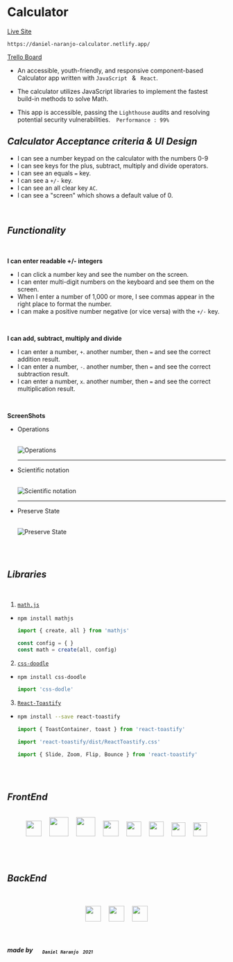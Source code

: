 # Calculator

[Live Site](https://daniel-naranjo-calculator.netlify.app/)

`https://daniel-naranjo-calculator.netlify.app/`

[Trello Board](https://trello.com/b/6aZbDUXd/daniel-naranjos-react-calculator)

* An accessible, youth-friendly, and responsive component-based Calculator app written with `JavaScript` &ensp;&amp;&ensp; `React`.

* The calculator utilizes JavaScript libraries to implement the fastest build-in methods to solve Math. 

* This app is accessible, passing the `Lighthouse` audits and resolving potential security vulnerabilities.&ensp;&ensp;`Performance : 99%`

## ___Calculator Acceptance criteria & UI Design___

- I can see a number keypad on the calculator with the numbers 0-9
- I can see keys for the plus, subtract, multiply and divide operators.
- I can see an equals `=` key.
- I can see a `+/-` key.
- I can see an all clear key `AC`.
- I can see a "screen" which shows a default value of 0.

<br/>

  ## ***Functionality***

  <br/>

  **I can enter readable +/- integers**

  - I can click a number key and see the number on the screen.
  - I can enter multi-digit numbers on the keyboard and see them on the screen.
  - When I enter a number of 1,000 or more, I see commas appear in the right place to format the number.
  - I can make a positive number negative (or vice versa) with the `+/-` key.

  <br/>

  **I can add, subtract, multiply and divide**

  - I can enter a number, `+`. another number, then `=` and see the correct addition result.
  - I can enter a number, `-`. another number, then `=` and see the correct subtraction result.
  - I can enter a number, `x`. another number, then `=` and see the correct multiplication result.

  <br/>

  **ScreenShots**
  - Operations

    <br/>
    <img src="./public/Operations.gif" alt="Operations">
    
    --------
  - Scientific notation

    <br/>
    <img src="./public/Scientific Notation.gif" alt="Scientific notation">

    --------
  - Preserve State
    
    <br/>
    <img src="./public/Preserve State.gif" alt="Preserve State">
      

<br/>
<br/>

## ___Libraries___
<br/>

1. [`math.js`](https://mathjs.org/)

* ```nodejs
  npm install mathjs
  ```
    ```javascript
  import { create, all } from 'mathjs'
    
    const config = { }
    const math = create(all, config)
  ```

2. [`css-doodle`](https://css-doodle.com/)

* ```nodejs
  npm install css-doodle
  ```
    ```javascript
  import 'css-dodle'
  ```

3. [`React-Toastify`](https://fkhadra.github.io/react-toastify/introduction)

* ```bash
  npm install --save react-toastify
  ```
  ```javascript
  import { ToastContainer, toast } from 'react-toastify'

  import 'react-toastify/dist/ReactToastify.css'

  import { Slide, Zoom, Flip, Bounce } from 'react-toastify'
  ```






<br/>
<br/>

## ___FrontEnd___
<br/>
<div align='center'>
<img src="https://api.iconify.design/logos:javascript.svg" height="36px">&emsp;
<img src="https://api.iconify.design/logos:html-5.svg" height="44px">&emsp;
<img src="https://api.iconify.design/logos:css-3.svg" height="44px">&emsp;
<img src="https://api.iconify.design/logos:react.svg" width="36px" height="36px">&emsp;
<img src="https://api.iconify.design/logos:trello.svg" height="34px">&emsp;
<img src="https://api.iconify.design/logos:markdown.svg" height="34px">&emsp;
<img src="https://api.iconify.design/logos:npm-icon.svg" height="32px">&emsp;
<img src="https://api.iconify.design/logos:visual-studio-code.svg" height="32px">
</div>  

<br/>
<br/>
<br/>

## ___BackEnd___
<br/>
<br/>

<div align="center">
<img src="https://api.iconify.design/logos:netlify.svg" width="36px" height="36px">&emsp;
<img src="https://api.iconify.design/logos:circleci.svg" width="36px" height="36px">&emsp;
<img src="https://api.iconify.design/logos:git.svg" height="36px">
</div>

 <br />
 <br />

  ##### ***made*** by &ensp;<sub>&ensp;&ensp;`Daniel Naranjo`<small>&ensp;&ensp;2021</small></sub>
